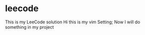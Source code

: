 # leecode
This is my LeeCode solution
Hi this is my vim Setting;
Now I will do something in my project
